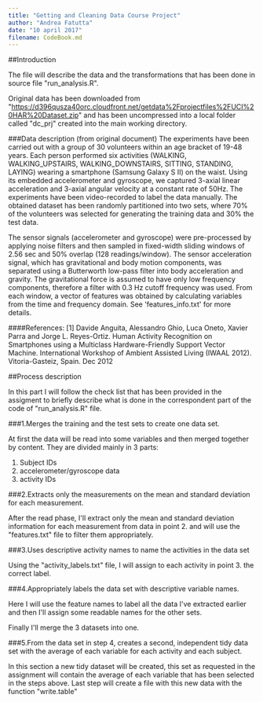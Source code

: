 ```yaml
---
title: "Getting and Cleaning Data Course Project"
author: "Andrea Fatutta"
date: "10 april 2017"
filename: CodeBook.md
---
```


##Introduction

The file will describe the data and the transformations that has been done in 
source file "run_analysis.R".

Original data has been downloaded from "https://d396qusza40orc.cloudfront.net/getdata%2Fprojectfiles%2FUCI%20HAR%20Dataset.zip" and has been uncompressed into a local folder called "dc_prj" created into the main working directory.


###Data description (from original document)
The experiments have been carried out with a group of 30 volunteers within an age bracket of 19-48 years. Each person performed six activities (WALKING, WALKING_UPSTAIRS, WALKING_DOWNSTAIRS, SITTING, STANDING, LAYING) wearing a smartphone (Samsung Galaxy S II) on the waist. Using its embedded accelerometer and gyroscope, we captured 3-axial linear acceleration and 3-axial angular velocity at a constant rate of 50Hz. The experiments have been video-recorded to label the data manually. The obtained dataset has been randomly partitioned into two sets, where 70% of the volunteers was selected for generating the training data and 30% the test data. 

The sensor signals (accelerometer and gyroscope) were pre-processed by applying noise filters and then sampled in fixed-width sliding windows of 2.56 sec and 50% overlap (128 readings/window). The sensor acceleration signal, which has gravitational and body motion components, was separated using a Butterworth low-pass filter into body acceleration and gravity. The gravitational force is assumed to have only low frequency components, therefore a filter with 0.3 Hz cutoff frequency was used. From each window, a vector of features was obtained by calculating variables from the time and frequency domain. See 'features_info.txt' for more details. 

####References:
[1] Davide Anguita, Alessandro Ghio, Luca Oneto, Xavier Parra and Jorge L. Reyes-Ortiz. Human Activity Recognition on Smartphones using a Multiclass Hardware-Friendly Support Vector Machine. International Workshop of Ambient Assisted Living (IWAAL 2012). Vitoria-Gasteiz, Spain. Dec 2012


##Process description

In this part I will follow the check list that has been provided in the assigment to briefly describe what is done in the correspondent part of the code of "run_analysis.R" file.


###1.Merges the training and the test sets to create one data set.

At first the data will be read into some variables and then merged together by content.
They are divided mainly in 3 parts:

1. Subject IDs
2. accelerometer/gyroscope data
3. activity IDs


###2.Extracts only the measurements on the mean and standard deviation for each measurement.

After the read phase, I'll extract only the mean and standard deviation information for each measurement from data in point 2. and will use the "features.txt" file to filter them appropriately.


###3.Uses descriptive activity names to name the activities in the data set

Using the "activity_labels.txt" file, I will assign to each activity in point 3. the correct label.


###4.Appropriately labels the data set with descriptive variable names.

Here I will use the feature names to label all the data I've extracted earlier and then I'll assign some readable names for the other sets.

Finally I'll merge the 3 datasets into one.

###5.From the data set in step 4, creates a second, independent tidy data set with the average of each variable for each activity and each subject.

In this section a new tidy dataset will be created, this set as requested in the assignment will contain the average of each variable that has been selected in the steps above.
Last step will create a file with this new data with the function "write.table"
